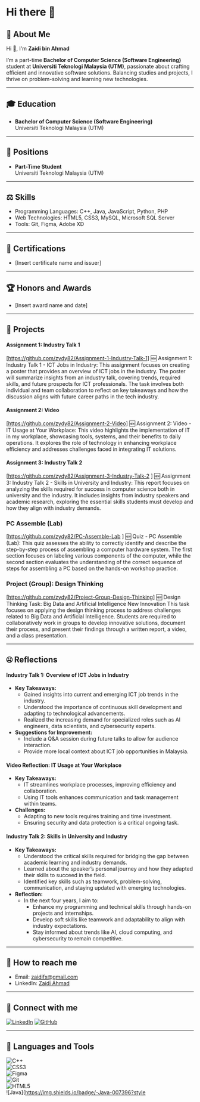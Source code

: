 # Hi there 👋

## 🚀 About Me

Hi 👋, I'm **Zaidi bin Ahmad**

I’m a part-time **Bachelor of Computer Science (Software Engineering)** student at **Universiti Teknologi Malaysia (UTM)**, passionate about crafting efficient and innovative software solutions. Balancing studies and projects, I thrive on problem-solving and learning new technologies.

---

## 🎓 Education

- **Bachelor of Computer Science (Software Engineering)**  
  Universiti Teknologi Malaysia (UTM)

---

## 💼 Positions

- **Part-Time Student**  
  Universiti Teknologi Malaysia (UTM)

---

## ⚖️ Skills

- Programming Languages: C++, Java, JavaScript, Python, PHP
- Web Technologies: HTML5, CSS3, MySQL, Microsoft SQL Server
- Tools: Git, Figma, Adobe XD

---

## 🔢 Certifications

- [Insert certificate name and issuer]

---

## 🏆 Honors and Awards

- [Insert award name and date]

---

## 🔄 Projects

#### **Assignment 1: Industry Talk 1**
[https://github.com/zydy82/Assignment-1-Industry-Talk-1]
🆕 Assignment 1: Industry Talk 1 - ICT Jobs in Industry: This assignment focuses on creating a poster that provides an overview of ICT jobs in the industry. The poster will summarize insights from an industry talk, covering trends, required skills, and future prospects for ICT professionals. The task involves both individual and team collaboration to reflect on key takeaways and how the discussion aligns with future career paths in the tech industry.

#### **Assignment 2: Video**
[https://github.com/zydy82/Assignment-2-Video]
🆕 Assignment 2: Video - IT Usage at Your Workplace: This video highlights the implementation of IT in my workplace, showcasing tools, systems, and their benefits to daily operations. It explores the role of technology in enhancing workplace efficiency and addresses challenges faced in integrating IT solutions.

#### **Assignment 3: Industry Talk 2**
[https://github.com/zydy82/Assignment-3-Industry-Talk-2 ]
🆕 Assignment 3: Industry Talk 2 - Skills in University and Industry: This report focuses on analyzing the skills required for success in computer science both in university and the industry. It includes insights from industry speakers and academic research, exploring the essential skills students must develop and how they align with industry demands.

### PC Assemble (Lab)
[https://github.com/zydy82/PC-Assemble-Lab ]
🆕 Quiz - PC Assemble (Lab): This quiz assesses the ability to correctly identify and describe the step-by-step process of assembling a computer hardware system. The first section focuses on labeling various components of the computer, while the second section evaluates the understanding of the correct sequence of steps for assembling a PC based on the hands-on workshop practice.

### Project (Group): Design Thinking
[https://github.com/zydy82/Project-Group-Design-Thinking]
🆕 Design Thinking Task: Big Data and Artificial Intelligence New Innovation
This task focuses on applying the design thinking process to address challenges related to Big Data and Artificial Intelligence. Students are required to collaboratively work in groups to develop innovative solutions, document their process, and present their findings through a written report, a video, and a class presentation.

---

## 🤐 Reflections

#### **Industry Talk 1: Overview of ICT Jobs in Industry**
- **Key Takeaways:**  
  - Gained insights into current and emerging ICT job trends in the industry.  
  - Understood the importance of continuous skill development and adapting to technological advancements.  
  - Realized the increasing demand for specialized roles such as AI engineers, data scientists, and cybersecurity experts.  
- **Suggestions for Improvement:**  
  - Include a Q&A session during future talks to allow for audience interaction.  
  - Provide more local context about ICT job opportunities in Malaysia.  

#### **Video Reflection: IT Usage at Your Workplace**
- **Key Takeaways:**  
  - IT streamlines workplace processes, improving efficiency and collaboration.  
  - Using IT tools enhances communication and task management within teams.  
- **Challenges:**  
  - Adapting to new tools requires training and time investment.  
  - Ensuring security and data protection is a critical ongoing task.  

#### **Industry Talk 2: Skills in University and Industry**
- **Key Takeaways:**  
  - Understood the critical skills required for bridging the gap between academic learning and industry demands.  
  - Learned about the speaker’s personal journey and how they adapted their skills to succeed in the field.  
  - Identified key skills such as teamwork, problem-solving, communication, and staying updated with emerging technologies.  
- **Reflection:**  
  - In the next four years, I aim to:
    - Enhance my programming and technical skills through hands-on projects and internships.  
    - Develop soft skills like teamwork and adaptability to align with industry expectations.  
    - Stay informed about trends like AI, cloud computing, and cybersecurity to remain competitive.  

---

## 📧 How to reach me

- Email: [zaidifx@gmail.com](mailto:zaidifx@gmail.com)
- LinkedIn: [Zaidi Ahmad](https://www.linkedin.com/in/zaidiahmad/)

---

## 🔗 Connect with me

[![LinkedIn](https://img.shields.io/badge/LinkedIn-Zaidi%20Ahmad-blue?style=for-the-badge&logo=linkedin)](https://www.linkedin.com/in/zaidiahmad/)
[![GitHub](https://img.shields.io/badge/GitHub-zydy82-black?style=for-the-badge&logo=github)](https://github.com/zydy82)

---

## 🔬 Languages and Tools

![C++](https://img.shields.io/badge/-C%2B%2B-00599C?style=for-the-badge&logo=c%2B%2B&logoColor=white)  
![CSS3](https://img.shields.io/badge/-CSS3-1572B6?style=for-the-badge&logo=css3&logoColor=white)  
![Figma](https://img.shields.io/badge/-Figma-F24E1E?style=for-the-badge&logo=figma&logoColor=white)  
![Git](https://img.shields.io/badge/-Git-F05032?style=for-the-badge&logo=git&logoColor=white)  
![HTML5](https://img.shields.io/badge/-HTML5-E34F26?style=for-the-badge&logo=html5&logoColor=white)  
![Java](https://img.shields.io/badge/-Java-007396?style

